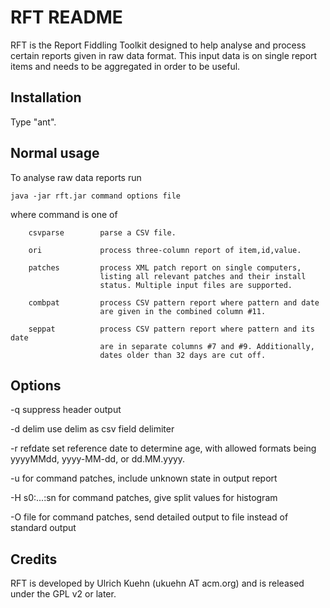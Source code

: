 RFT README
===

RFT is the Report Fiddling Toolkit designed to help analyse and process
certain reports given in raw data format. This input data is on single
report items and needs to be aggregated in order to be useful.

Installation
---

Type "ant".


Normal usage
---

To analyse raw data reports run

	java -jar rft.jar command options file

where command is one of

        csvparse        parse a CSV file.

        ori             process three-column report of item,id,value.

        patches         process XML patch report on single computers,
                        listing all relevant patches and their install
                        status. Multiple input files are supported.

        combpat         process CSV pattern report where pattern and date
                        are given in the combined column #11.

        seppat          process CSV pattern report where pattern and its date
                        are in separate columns #7 and #9. Additionally,
                        dates older than 32 days are cut off.

Options
---

  -q         suppress header output

  -d delim   use delim as csv field delimiter

  -r refdate set reference date to determine age, with allowed formats being
             yyyyMMdd, yyyy-MM-dd, or dd.MM.yyyy.

  -u         for command patches, include unknown state in output report

  -H s0:...:sn for command patches, give split values for histogram

  -O file    for command patches, send detailed output to file instead of
             standard output



Credits
---

RFT is developed by Ulrich Kuehn (ukuehn AT acm.org) and is released under
the GPL v2 or later.

